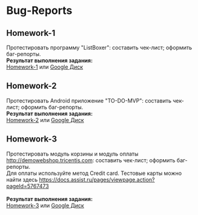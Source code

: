 # Bug-Reports
## Homework-1
Протестировать программу "ListBoxer": составить чек-лист; оформить баг-репорты.\
<b>Результат выполнения задания:</b>\
[Homework-1](https://github.com/JosieVi/Bug-Reports/blob/main/Homework-1.pdf)
или [Google Диск](https://docs.google.com/spreadsheets/d/1-bhjlo1zv7hOhCTfojRU2rXvUY7tOQB-sksoBWhG7os/edit#gid=1102403944)

## Homework-2
Протестировать Android приложение "TO-DO-MVP": составить чек-лист; оформить баг-репорты.\
<b>Результат выполнения задания:</b>\
[Homework-2](https://github.com/JosieVi/Bug-Reports/blob/main/Homework-2.pdf)
или [Google Диск](https://docs.google.com/spreadsheets/d/1fnpRRc-UvJEWevRXAsW2jz3uNn4mCAA9_mNSYgtW8k4/edit#gid=558356781)

## Homework-3
Протестировать модуль корзины и модуль оплаты http://demowebshop.tricentis.com: составить чек-лист; оформить баг-репорты.\
Для оплаты используйте метод Credit card. Тестовые карты можно найти здесь https://docs.assist.ru/pages/viewpage.action?pageId=5767473												
\
<b>Результат выполнения задания:</b>\
[Homework-3](https://github.com/JosieVi/Bug-Reports/blob/main/Homework-3.pdf)
или [Google Диск](https://docs.google.com/spreadsheets/d/1MRWVmiH0OAUeyaXEkjZludw0q_QOo78_cI-TAtyx3ZQ/edit?usp=sharing)
